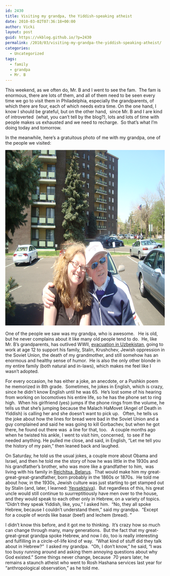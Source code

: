 ```yaml
---
id: 2430
title: Visiting my grandpa, the Yiddish-speaking atheist
date: 2010-03-02T07:36:18+00:00
author: Vicki
layout: post
guid: https://vkblog.github.io/?p=2430
permalink: /2010/03/visiting-my-grandpa-the-yiddish-speaking-atheist/
categories:
  - Uncategorized
tags:
  - family
  - grandpa
  - Mr. B
---
```

This weekend, as we often do, Mr. B and I went to see the fam.  The fam is enormous, there are lots of them, and all of them need to be seen every time we go to visit them in Philadelphia, especially the grandparents, of which there are four, each of which needs extra time. On the one hand, I know I should be grateful, but on the other hand,  since Mr. B and I are kind of introverted  (what, you can&#8217;t tell by the blog?), lots and lots of time with people makes us exhausted and we need to recharge.  So that&#8217;s what I&#8217;m doing today and tomorrow.

In the meanwhile, here&#8217;s a gratuitous photo of me with my grandpa, one of the people we visited:

<p style="text-align: center;">
  <a href="https://raw.githubusercontent.com/vkblog/vkblog.github.io/master/public/img/2010/03/DSC01210.jpg"><img class="aligncenter size-full wp-image-2431" title="DSC01210" src="https://raw.githubusercontent.com/vkblog/vkblog.github.io/master/public/img/2010/03/DSC01210.jpg" alt="" width="737" height="553" /></a>
</p>

One of the people we saw was my grandpa, who is awesome.   He is old, but he never complains about it like many old people tend to do.  He, like Mr. B&#8217;s grandparents, has outlived WWII, [evacuation in Uzbekistan](https://vkblog.github.io/2009/05/08/may-9-the-day-we-pwned-the-germans/), going to work at age 12 to support his family, Stalin, Krushchev, Jewish oppression in the Soviet Union, the death of my grandmother, and still somehow has an enormous and healthy sense of humor.  He is also the only other blonde in my entire family (both natural and in-laws), which makes me feel like I wasn&#8217;t adopted.

For every occasion, he has either a joke, an anecdote, or a Pushkin poem he memorized in 8th grade.  Sometimes, he jokes in English, which is crazy, since he didn&#8217;t know English until he was 65.  He&#8217;s lost some of his hearing from working on locomotives his entire life, so he has the phone set to ring high.  When his girlfriend (yes) jumps if the phone rings from the volume, he tells us that she&#8217;s jumping because the Malach HaMovet (Angel of Death in Yiddish) is calling her and she doesn&#8217;t want to pick up.   Often, he tells us the joke about how the lines for bread were bad in the Soviet Union and a guy complained and said he was going to kill Gorbachev, but when he got there, he found out there was  a line for that, too.   A couple months ago when he twisted his ankle, I went to visit him, concerned,  to see if he needed anything. He pulled me close, and said, in English, &#8220;Let me tell you the history of my pain,&#8221; then leaned back and laughed.

On Saturday, he told us the usual jokes, a couple more about Obama and Israel, and then he told me the story of how he was little in the 1930s and his grandfather&#8217;s brother, who was more like a grandfather to him,  was living with his family in [Reichitsa, Belarus](http://www.google.com/url?sa=t&source=web&ct=res&cd=3&ved=0CBAQFjAC&url=http%3A%2F%2Fwww.jewishgen.org%2Fbelarus%2Fnewsletter%2FRechista.pdf&ei=oYOMS_-dNs24lwedq4WwDQ&usg=AFQjCNGA8fcopckXYOb4wK2xT4Z1_slMfw&sig2=G_WzNPf6lVXgJvLNWGC73Q).  That would make him my great-great-great-grandfather, born probably in the 1860s or 1870s.  He told me about how, in the 1930s, Jewish culture was just starting to get stamped out by Stalin (and, later, I learned: [Yevsektsiya](http://en.wikipedia.org/wiki/Yevsektsiya)).  But regardless of this, his great uncle would still continue to suurreptitiously have men over to the house, and they would speak to each other only in Hebrew, on a variety of topics.  &#8220;Didn&#8217;t they speak Yiddish, like, you,&#8221; I asked him.  &#8220;No, they all spoke Hebrew, because I couldn&#8217;t understand them,&#8221; said my grandpa.  &#8220;Except for a couple of words like basar (beef) and lechem (bread). &#8221;

I didn&#8217;t know this before, and it got me to thinking.  It&#8217;s crazy how so much can change through many, many generations.  But the fact that my great-great-great grandpa spoke Hebrew, and now I do, too is really interesting and fulfilling in a circle-of-life kind of way.  &#8220;What kind of stuff did they talk about in Hebrew?&#8221;  I asked my grandpa.  &#8220;Oh, I don&#8217;t know,&#8221; he said, &#8220;I was too busy running around and asking them annoying questions about why God existed.&#8221; Some things never change, because  70 years later, he remains a staunch atheist who went to Rosh Hashana services last year for &#8220;anthropological observation,&#8221; as he told me.